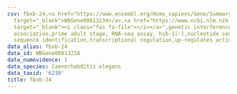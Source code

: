 ```yaml
---
csv: fbxb-24,<a href="https://www.ensembl.org/Homo_sapiens/Gene/Summary?db=core;g=WBGene00013234"
  target="_blank">WBGene00013234</a>,<a href="https://www.ncbi.nlm.nih.gov/pubmed/30894454"
  target="_blank"><i class="fas fa-file"></i></a>",genetic interference,functional
  association,prime adult stage, RNA-seq assay, hsb-1(-),nucleotide sequence identification,nucleotide
  sequence identification,transcriptional regulation,up-regulates activity
data_alias: fbxb-24
data_id: WBGene00013234
data_numevidence: 1
data_species: Caenorhabditis elegans
data_taxid: '6239'
title: fbxb-24
---
```

